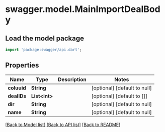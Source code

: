 # swagger.model.MainImportDealBody

## Load the model package
```dart
import 'package:swagger/api.dart';
```

## Properties
Name | Type | Description | Notes
------------ | ------------- | ------------- | -------------
**coluuid** | **String** |  | [optional] [default to null]
**dealIDs** | **List&lt;int&gt;** |  | [optional] [default to []]
**dir** | **String** |  | [optional] [default to null]
**name** | **String** |  | [optional] [default to null]

[[Back to Model list]](../README.md#documentation-for-models) [[Back to API list]](../README.md#documentation-for-api-endpoints) [[Back to README]](../README.md)

